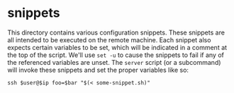 # snippets

This directory contains various configuration snippets. These snippets are all
intended to be executed on the remote machine. Each snippet also expects certain
variables to be set, which will be indicated in a comment at the top of the
script. We'll use `set -u` to cause the snippets to fail if any of the
referenced variables are unset. The `server` script (or a subcommand) will
invoke these snippets and set the proper variables like so:

```
ssh $user@$ip foo=$bar "$(< some-snippet.sh)"
```
